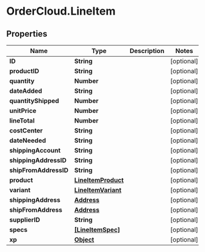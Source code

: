 # OrderCloud.LineItem

## Properties
Name | Type | Description | Notes
------------ | ------------- | ------------- | -------------
**ID** | **String** |  | [optional] 
**productID** | **String** |  | [optional] 
**quantity** | **Number** |  | [optional] 
**dateAdded** | **String** |  | [optional] 
**quantityShipped** | **Number** |  | [optional] 
**unitPrice** | **Number** |  | [optional] 
**lineTotal** | **Number** |  | [optional] 
**costCenter** | **String** |  | [optional] 
**dateNeeded** | **String** |  | [optional] 
**shippingAccount** | **String** |  | [optional] 
**shippingAddressID** | **String** |  | [optional] 
**shipFromAddressID** | **String** |  | [optional] 
**product** | [**LineItemProduct**](LineItemProduct.md) |  | [optional] 
**variant** | [**LineItemVariant**](LineItemVariant.md) |  | [optional] 
**shippingAddress** | [**Address**](Address.md) |  | [optional] 
**shipFromAddress** | [**Address**](Address.md) |  | [optional] 
**supplierID** | **String** |  | [optional] 
**specs** | [**[LineItemSpec]**](LineItemSpec.md) |  | [optional] 
**xp** | [**Object**](.md) |  | [optional] 


